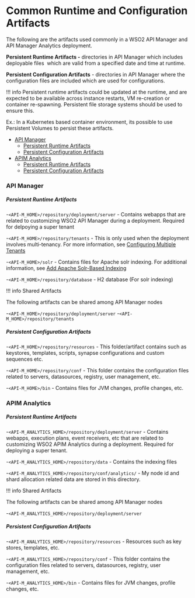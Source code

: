 # Common Runtime and Configuration Artifacts

The following are the artifacts used commonly in a WSO2 API Manager and API Manager Analytics deployment.

**Persistent Runtime Artifacts -** directories in API Manager which includes deployable files  which are valid from a specified date and time at runtime.

**Persistent Configuration Artifacts** - directories in API Manager where the configuration files are included which are used for configurations.

!!! info
Persistent runtime artifacts could be updated at the runtime, and are expected to be available across instance restarts, VM re-creation or container re-spawning. Persistent file storage systems should be used to ensure this.

Ex.: In a Kubernetes based container environment, its possible to use Persistent Volumes to persist these artifacts.


-   [API Manager](#CommonRuntimeandConfigurationArtifacts-APIManager)
    -   [Persistent Runtime Artifacts](#CommonRuntimeandConfigurationArtifacts-PersistentRuntimeArtifacts)
    -   [Persistent Configuration Artifacts](#CommonRuntimeandConfigurationArtifacts-PersistentConfigurationArtifacts)
-   [APIM Analytics](#CommonRuntimeandConfigurationArtifacts-APIMAnalytics)
    -   [Persistent Runtime Artifacts](#CommonRuntimeandConfigurationArtifacts-PersistentRuntimeArtifacts.1)
    -   [Persistent Configuration Artifacts](#CommonRuntimeandConfigurationArtifacts-PersistentConfigurationArtifacts.1)

### API Manager

##### Persistent Runtime Artifacts

-`<API-M_HOME>/repository/deployment/server` - Contains webapps that are related to customizing WSO2 API Manager during a deployment. Required for delpoying a super tenant

-`<API-M_HOME>/repository/tenants` - This is only used when the deployment involves multi-tenancy. For more information, see [Configuring Multiple Tenants](https://docs.wso2.com/display/AM210/Configuring+Multiple+Tenants)

-`<API-M_HOME>/solr` - Contains files for Apache solr indexing. For additional information, see [Add Apache Solr-Based Indexing](https://docs.wso2.com/display/AM210/Add+Apache+Solr-Based+Indexing)

-`<API-M_HOME>/repository/database` - H2 database (For solr indexing)

!!! info
Shared Artifacts

The following artifacts can be shared among API Manager nodes

-`<API-M_HOME>/repository/deployment/server`
-`<API-M_HOME>/repository/tenants`


##### Persistent Configuration Artifacts

-`<API-M_HOME>/repository/resources` - This folder/artifact contains such as keystores, templates, scripts, synapse configurations and custom sequences etc.

-`<API-M_HOME>/repository/conf` - This folder contains the configuration files related to servers, datasources, registry, user management, etc.

-`<API-M_HOME>/bin` - Contains files for JVM changes, profile changes, etc.

### APIM Analytics

##### Persistent Runtime Artifacts

-`<API-M_ANALYTICS_HOME>/repository/deployment/server` - Contains webapps, execution plans, event receivers, etc that are related to customizing WSO2 APIM Analytics during a deployment. Required for deploying a super tenant.

-`<API-M_ANALYTICS_HOME>/repository/data` - Contains the indexing files

-`<API-M_ANALYTICS_HOME>/repository/conf/analytics/` - My node id and shard allocation related data are stored in this directory.

!!! info
Shared Artifacts

The following artifacts can be shared among API Manager nodes

-`<API-M_ANALYTICS_HOME>/repository/deployment/server`


##### Persistent Configuration Artifacts

-`<API-M_ANALYTICS_HOME>/repository/resources` - Resources such as key stores, templates, etc.

-`<API-M_ANALYTICS_HOME>/repository/conf` - This folder contains the configuration files related to servers, datasources, registry, user management, etc.

-`<API-M_ANALYTICS_HOME>/bin` - Contains files for JVM changes, profile changes, etc.


